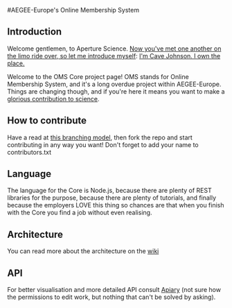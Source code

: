 #AEGEE-Europe's Online Membership System

## Introduction

Welcome gentlemen, to Aperture Science. [Now you've met one another on the limo ride over, so let me introduce myself](http://i1.theportalwiki.net/img/4/4d/Cave_Johnson_fifties_intro03.wav): [I'm Cave Johnson. I own the place.](http://i1.theportalwiki.net/img/e/e2/Cave_Johnson_fifties_intro04.wav)


Welcome to the OMS Core project page! OMS stands for Online Membership System, and it's a long overdue project within AEGEE-Europe. Things are changing though, and if you're here it means you want to make a [glorious contribution to science](http://i1.theportalwiki.net/img/c/c4/Cave_Johnson_fifties_outro02.wav).

## How to contribute

Have a read at [this branching model](http://nvie.com/posts/a-successful-git-branching-model/), then fork the repo and start contributing in any way you want! Don't forget to add your name to contributors.txt

## Language

The language for the Core is Node.js, because there are plenty of REST libraries for the purpose, because there are plenty of tutorials, and finally because the employers LOVE this thing so chances are that when you finish with the Core you find a job without even realising.


## Architecture

You can read more about the architecture on the [wiki](https://github.com/aegee/oms-core/wiki)

## API

For better visualisation and more detailed API consult [Apiary](http://docs.omscore.apiary.io/) (not sure how the permissions to edit work, but nothing that can't be solved by asking).